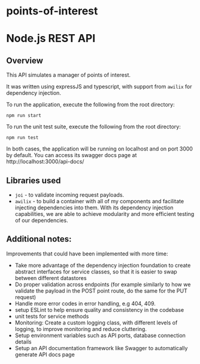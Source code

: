 # points-of-interest
 
# Node.js REST API

## Overview

This API simulates a manager of points of interest.

It was written using expressJS and typescript, with support from ```awilix``` for dependency injection.

To run the application, execute the following from the root directory:

```
npm run start
```

To run the unit test suite, execute the following from the root directory:

```
npm run test
```

In both cases, the application will be running on localhost and on port 3000 by default. You can access its swagger docs page at http://localhost:3000/api-docs/

## Libraries used
* ```joi``` - to validate incoming request payloads.
* ```awilix``` - to build a container with all of my components and facilitate injecting dependencies into them. With its dependency injection capabilities, we are able to achieve modularity and more efficient testing of our dependencies.

## Additional notes:
Improvements that could have been implemented with more time:

- Take more advantage of the dependency injection foundation to create abstract interfaces for service classes, so that it is easier to swap between different datastores
- Do proper validation across endpoints (for example similarly to how we validate the payload in the POST point route, do the same for the PUT request)
- Handle more error codes in error handling, e.g 404, 409.
- setup ESLint to help ensure quality and consistency in the codebase
- unit tests for service methods
- Monitoring: Create a custom logging class, with different levels of logging, to improve monitoring and reduce cluttering.
- Setup environment variables such as API ports, database connection details
- Setup an API documentation framework like Swagger to automatically generate API docs page